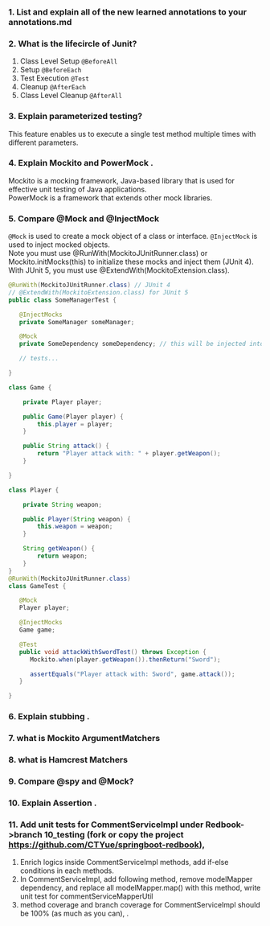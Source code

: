 ### 1. List and explain all of the new learned annotations to your annotations.md
### 2. What is the lifecircle of Junit?

1. Class Level Setup `@BeforeAll`
2. Setup `@BeforeEach`
3. Test Execution `@Test`
4. Cleanup `@AfterEach`
5. Class Level Cleanup `@AfterAll`

### 3. Explain parameterized testing?

This feature enables us to execute a single test method multiple times with different parameters.

### 4. Explain Mockito and PowerMock .

Mockito is a mocking framework, Java-based library that is used for effective unit testing of Java applications.  
PowerMock is a framework that extends other mock libraries.  

### 5. Compare @Mock and @InjectMock

`@Mock` is used to create a mock object of a class or interface. `@InjectMock` is used to inject mocked objects.  
Note you must use @RunWith(MockitoJUnitRunner.class) or Mockito.initMocks(this) to initialize these mocks and inject them (JUnit 4).
With JUnit 5, you must use @ExtendWith(MockitoExtension.class).
```java
@RunWith(MockitoJUnitRunner.class) // JUnit 4
// @ExtendWith(MockitoExtension.class) for JUnit 5
public class SomeManagerTest {

   @InjectMocks
   private SomeManager someManager;

   @Mock
   private SomeDependency someDependency; // this will be injected into someManager

   // tests...

}
```
```java
class Game {

    private Player player;

    public Game(Player player) {
        this.player = player;
    }

    public String attack() {
        return "Player attack with: " + player.getWeapon();
    }

}

class Player {

    private String weapon;

    public Player(String weapon) {
        this.weapon = weapon;
    }

    String getWeapon() {
        return weapon;
    }
}
@RunWith(MockitoJUnitRunner.class)
class GameTest {

   @Mock
   Player player;

   @InjectMocks
   Game game;

   @Test
   public void attackWithSwordTest() throws Exception {
      Mockito.when(player.getWeapon()).thenReturn("Sword");

      assertEquals("Player attack with: Sword", game.attack());
   }

}
```
### 6. Explain stubbing .



### 7. what is Mockito ArgumentMatchers
### 8. what is Hamcrest Matchers
### 9. Compare @spy and @Mock?
### 10. Explain Assertion .
### 11. Add unit tests for CommentServiceImpl under Redbook->branch 10_testing (fork or copy the project https://github.com/CTYue/springboot-redbook),
1. Enrich logics inside CommentServiceImpl methods, add if-else conditions in each methods.
2. In CommentServiceImpl, add following method, remove modelMapper dependency, and replace all
   modelMapper.map() with this method, write unit test for commentServiceMapperUtil
3. method coverage and branch coverage for CommentServiceImpl should be 100% (as much as you
   can), .